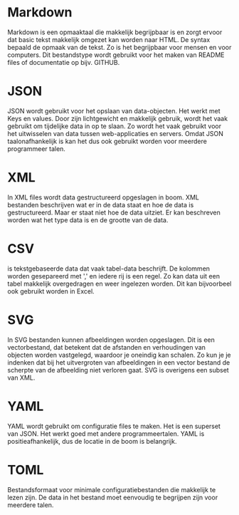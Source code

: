 
# Markdown

Markdown is een opmaaktaal die makkelijk begrijpbaar is en zorgt ervoor dat basic tekst makkelijk omgezet kan worden naar HTML. De syntax bepaald de opmaak van de tekst. Zo is het begrijpbaar voor mensen en voor computers. Dit bestandstype wordt gebruikt voor het maken van README files of documentatie op bijv. GITHUB. 

# JSON

JSON wordt gebruikt voor het opslaan van data-objecten. Het werkt met Keys en values. Door zijn lichtgewicht en makkelijk gebruik, wordt het vaak gebruikt om tijdelijke data in op te slaan. Zo wordt het vaak gebruikt voor het uitwisselen van data tussen web-applicaties en servers. Omdat JSON taalonafhankelijk is kan het dus ook gebruikt worden voor meerdere programmeer talen.

# XML

In XML files wordt data gestructureerd opgeslagen in boom. XML bestanden beschrijven wat er in de data staat en hoe de data is gestructureerd. Maar er staat niet hoe de data uitziet. Er kan beschreven worden wat het type data is en de grootte van de data.

# CSV 

is tekstgebaseerde data dat vaak tabel-data beschrijft. De kolommen worden gesepareerd met ',' en iedere rij is een regel. Zo kan data uit een tabel makkelijk overgedragen en weer ingelezen worden. Dit kan bijvoorbeel ook gebruikt worden in Excel.

# SVG

In SVG bestanden kunnen afbeeldingen worden opgeslagen. Dit is een vectorbestand, dat betekent dat de afstanden en verhoudingen van objecten worden vastgelegd, waardoor je oneindig kan schalen. Zo kun je je indenken dat bij het uitvergroten van afbeeldingen in een vector bestand de scherpte van de afbeelding niet verloren gaat. SVG is overigens een subset van XML.

# YAML 
YAML wordt gebruikt om configuratie files te maken. Het is een superset van JSON. Het werkt goed met andere programmeertalen. YAML is positieafhankelijk, dus de locatie in de boom is belangrijk. 

# TOML
Bestandsformaat voor minimale configuratiebestanden die makkelijk te lezen zijn. De data in het bestand moet eenvoudig te begrijpen zijn voor meerdere talen.

